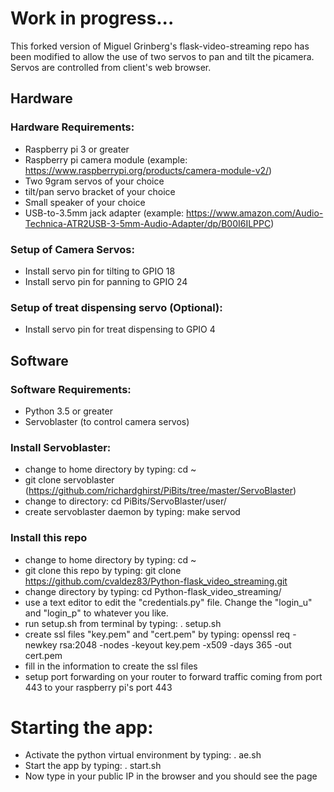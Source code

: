 # Work in progress...

This forked version of Miguel Grinberg's flask-video-streaming repo has been modified to allow the use of two servos to pan and tilt the picamera.  Servos are controlled from client's web browser.

## Hardware

### Hardware Requirements:
- Raspberry pi 3 or greater
- Raspberry pi camera module (example: https://www.raspberrypi.org/products/camera-module-v2/)
- Two 9gram servos of your choice
- tilt/pan servo bracket of your choice
- Small speaker of your choice
- USB-to-3.5mm jack adapter (example: https://www.amazon.com/Audio-Technica-ATR2USB-3-5mm-Audio-Adapter/dp/B00I6ILPPC)

### Setup of Camera Servos:
- Install servo pin for tilting to GPIO 18
- Install servo pin for panning to GPIO 24

### Setup of treat dispensing servo (Optional):
- Install servo pin for treat dispensing to GPIO 4

## Software

### Software Requirements:
- Python 3.5 or greater
- Servoblaster (to control camera servos)

### Install Servoblaster:
- change to home directory by typing: cd ~
- git clone servoblaster (https://github.com/richardghirst/PiBits/tree/master/ServoBlaster)
- change to directory: cd PiBits/ServoBlaster/user/
- create servoblaster daemon by typing: make servod

### Install this repo
- change to home directory by typing: cd ~
- git clone this repo by typing: git clone https://github.com/cvaldez83/Python-flask_video_streaming.git
- change directory by typing: cd Python-flask_video_streaming/
- use a text editor to edit the "credentials.py" file.  Change the "login_u" and "login_p" to whatever you like.
- run setup.sh from terminal by typing: . setup.sh
- create ssl files "key.pem" and "cert.pem" by typing: openssl req -newkey rsa:2048 -nodes -keyout key.pem -x509 -days 365 -out cert.pem
- fill in the information to create the ssl files
- setup port forwarding on your router to forward traffic coming from port 443 to your raspberry pi's port 443

# Starting the app:
- Activate the python virtual environment by typing: . ae.sh
- Start the app by typing: . start.sh
- Now type in your public IP in the browser and you should see the page


